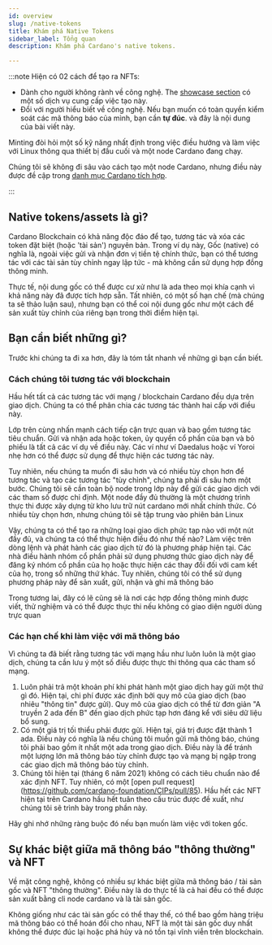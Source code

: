 ```yaml
---
id: overview
slug: /native-tokens
title: Khám phá Native Tokens
sidebar_label: Tổng quan
description: Khám phá Cardano's native tokens. 

---
```


:::note
Hiện có 02 cách để tạo ra NFTs:

- Dành cho người không rành về công nghệ. The [showcase section](https://developers.cardano.org/showcase/?tags=nft) có một số dịch vụ cung cấp việc tạo này.
- Đổi với người hiểu biết về công nghệ. Nếu bạn muốn có toàn quyền kiểm soát các mã thông báo của mình, bạn cần **tự đúc**. và đây là nội dung của bài viết này.

Minting đòi hỏi một số kỹ năng nhất định trong việc điều hướng và làm việc với Linux thông qua thiết bị đầu cuối và một node Cardano đang chạy.
 
Chúng tôi sẽ không đi sâu vào cách tạo một node Cardano, nhưng điều này được đề cập trong [danh mục Cardano tích hợp](https://cardano2vn.io/docs/integrate-cardano/overview).

:::

## Native tokens/assets là gì?
Cardano Blockchain có khả năng độc đáo để tạo, tương tác và xóa các token đặt biệt (hoặc 'tài sản') nguyên bản. Trong ví dụ này, Gốc (native) có nghĩa là, ngoài việc gửi và nhận đơn vị tiền tệ chính thức, bạn có thể tương tác với các tài sản tùy chỉnh ngay lập tức - mà không cần sử dụng hợp đồng thông minh.

Thực tế, nội dung gốc có thể được cư xử như là ada theo mọi khía cạnh vì khả năng này đã được tích hợp sẵn. Tất nhiên, có một số hạn chế (mà chúng ta sẽ thảo luận sau), nhưng bạn có thể coi nội dung gốc như một cách để sản xuất tùy chỉnh của riêng bạn trong thời điểm hiện tại.


## Bạn cần biết những gì?
Trước khi chúng ta đi xa hơn, đây là tóm tắt nhanh về những gì bạn cần biết.

### Cách chúng tôi tương tác với blockchain
Hầu hết tất cả các tương tác với mạng / blockchain Cardano đều dựa trên giao dịch. Chúng ta có thể phân chia các tương tác thành hai cấp với điều này.

Lớp trên cùng nhấn mạnh cách tiếp cận trực quan và bao gồm tương tác tiêu chuẩn. Gửi và nhận ada hoặc token, ủy quyền cổ phần của bạn và bỏ phiếu là tất cả các ví dụ về điều này. Các ví như ví Daedalus hoặc ví Yoroi nhẹ hơn có thể được sử dụng để thực hiện các tương tác này.

Tuy nhiên, nếu chúng ta muốn đi sâu hơn và có nhiều tùy chọn hơn để tương tác và tạo các tương tác "tùy chỉnh", chúng ta phải đi sâu hơn một bước. Chúng tôi sẽ cần toàn bộ node trong lớp này để gửi các giao dịch với các tham số được chỉ định. Một node đầy đủ thường là một chương trình thực thi được xây dựng từ kho lưu trữ nút cardano mới nhất chính thức. Có nhiều tùy chọn hơn, nhưng chúng tôi sẽ tập trung vào phiên bản Linux

Vậy, chúng ta có thể tạo ra những loại giao dịch phức tạp nào với một nút đầy đủ, và chúng ta có thể thực hiện điều đó như thế nào? Làm việc trên dòng lệnh và phát hành các giao dịch từ đó là phương pháp hiện tại. Các nhà điều hành nhóm cổ phần phải sử dụng phương thức giao dịch này để đăng ký nhóm cổ phần của họ hoặc thực hiện các thay đổi đối với cam kết của họ, trong số những thứ khác. Tuy nhiên, chúng tôi có thể sử dụng phương pháp này để sản xuất, gửi, nhận và ghi mã thông báo

Trong tương lai, đây có lẽ cũng sẽ là nơi các hợp đồng thông minh được viết, thử nghiệm và có thể được thực thi nếu không có giao diện người dùng trực quan
 

### Các hạn chế khi làm việc với mã thông báo

Vì chúng ta đã biết rằng tương tác với mạng hầu như luôn luôn là một giao dịch, chúng ta cần lưu ý một số điều được thực thi thông qua các tham số mạng.

1. Luôn phải trả một khoản phí khi phát hành một giao dịch hay gửi một thứ gì đó. Hiện tại, chi phí được xác định bởi quy mô của giao dịch (bao nhiêu "thông tin" được gửi). Quy mô của giao dịch có thể từ đơn giản "A truyền 2 ada đến B" đến giao dịch phức tạp hơn đáng kể với siêu dữ liệu bổ sung.
2. Có một giá trị tối thiểu phải được gửi. Hiện tại, giá trị được đặt thành 1 ada. Điều này có nghĩa là nếu chúng tôi muốn gửi mã thông báo, chúng tôi phải bao gồm ít nhất một ada trong giao dịch. Điều này là để tránh một lượng lớn mã thông báo tùy chỉnh được tạo và mạng bị ngập trong các giao dịch mã thông báo tùy chỉnh.
3. Chúng tôi hiện tại (tháng 6 năm 2021) không có cách tiêu chuẩn nào để xác định NFT. Tuy nhiên, có một [open pull request] (https://github.com/cardano-foundation/CIPs/pull/85). Hầu hết các NFT hiện tại trên Cardano hầu hết tuân theo cấu trúc được đề xuất, như chúng tôi sẽ trình bày trong phần này.

Hãy ghi nhớ những ràng buộc đó nếu bạn muốn làm việc với token gốc.
 

## Sự khác biệt giữa mã thông báo "thông thường" và NFT

Về mặt công nghệ, không có nhiều sự khác biệt giữa mã thông báo / tài sản gốc và NFT "thông thường". Điều này là do thực tế là cả hai đều có thể được sản xuất bằng cli node cardano và là tài sản gốc.

Không giống như các tài sản gốc có thể thay thế, có thể bao gồm hàng triệu mã thông báo có thể hoán đổi cho nhau, NFT là một tài sản gốc duy nhất không thể được đúc lại hoặc phá hủy và nó tồn tại vĩnh viễn trên blockchain.
